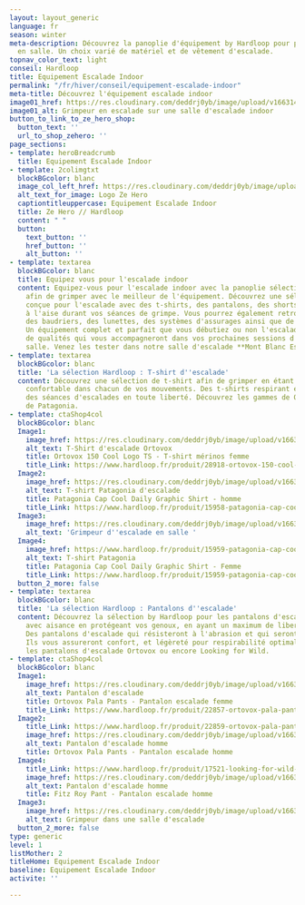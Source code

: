 ```yaml
---
layout: layout_generic
language: fr
season: winter
meta-description: Découvrez la panoplie d'équipement by Hardloop pour pratiquez l'escalade
  en salle. Un choix varié de matériel et de vêtement d'escalade.
topnav_color_text: light
conseil: Hardloop
title: Equipement Escalade Indoor
permalink: "/fr/hiver/conseil/equipement-escalade-indoor"
meta-title: Découvrez l'équipement escalade indoor
image01_href: https://res.cloudinary.com/deddrj0yb/image/upload/v1663140695/website/Hardloop/rahadiansyah-3yusFdVTtQ8-unsplash.jpg
image01_alt: Grimpeur en escalade sur une salle d'escalade indoor
button_to_link_to_ze_hero_shop:
  button_text: ''
  url_to_shop_zehero: ''
page_sections:
- template: heroBreadcrumb
  title: Equipement Escalade Indoor
- template: 2colimgtxt
  blockBGcolor: blanc
  image_col_left_href: https://res.cloudinary.com/deddrj0yb/image/upload/v1640094644/website/logo/Sur%20fond%20clair/logo-ze-hero-horizontal_4_a3dhvk.png
  alt_text_for_image: Logo Ze Hero
  captiontitleuppercase: Equipement Escalade Indoor
  title: Ze Hero // Hardloop
  content: " "
  button:
    text_button: ''
    href_button: ''
    alt_button: ''
- template: textarea
  blockBGcolor: blanc
  title: Equipez vous pour l'escalade indoor
  content: Equipez-vous pour l'escalade indoor avec la panoplie sélectionnez par [**Hardloop**](https://www.hardloop.fr/),
    afin de grimper avec le meilleur de l'équipement. Découvrez une sélection de vêtement
    conçue pour l'escalade avec des t-shirts, des pantalons, des shorts afin d'être
    à l'aise durant vos séances de grimpe. Vous pourrez également retrouver des chaussons,
    des baudriers, des lunettes, des systèmes d'assurages ainsi que de la magnésie.
    Un équipement complet et parfait que vous débutiez ou non l'escalade. Des produits
    de qualités qui vous accompagneront dans vos prochaines sessions d'escalade en
    salle. Venez les tester dans notre salle d'escalade **Mont Blanc Escalade**.
- template: textarea
  blockBGcolor: blanc
  title: 'La sélection Hardloop : T-shirt d''escalade'
  content: Découvrez une sélection de t-shirt afin de grimper en étant à l'aise et
    confortable dans chacun de vos mouvements. Des t-shirts respirant et légers pour
    des séances d'escalades en toute liberté. Découvrez les gammes de Orthovox et
    de Patagonia.
- template: ctaShop4col
  blockBGcolor: blanc
  Image1:
    image_href: https://res.cloudinary.com/deddrj0yb/image/upload/v1663140606/website/Hardloop/ortovox-150-cool-logo-ts-t-shirt-en-laine-merinos-homme.jpg
    alt_text: T-Shirt d'escalade Ortovox
    title: Ortovox 150 Cool Logo TS - T-shirt mérinos femme
    title_Link: https://www.hardloop.fr/produit/28918-ortovox-150-cool-logo-ts-t-shirt-en-laine-merinos-femme?id_product_attribute=365846&amp;utm_source=R%C3%A9servation+aventures&amp;utm_medium=Backlinks&amp;utm_campaign=Ze+Hero
  Image2:
    image_href: https://res.cloudinary.com/deddrj0yb/image/upload/v1663140607/website/Hardloop/patagonia-cap-cool-daily-graphic-shirt-t-shirt-homme.jpg
    alt_text: T-shirt Patagonia d'escalade
    title: Patagonia Cap Cool Daily Graphic Shirt - homme
    title_Link: https://www.hardloop.fr/produit/15958-patagonia-cap-cool-daily-graphic-shirt-t-shirt-homme?id_product_attribute=440586&amp;utm_source=R%C3%A9servation+aventures&amp;utm_medium=Backlinks&amp;utm_campaign=Ze+Hero
  Image3:
    image_href: https://res.cloudinary.com/deddrj0yb/image/upload/v1663140666/website/Hardloop/bastien-plu-Ef_RU9j5a38-unsplash.jpg
    alt_text: 'Grimpeur d''escalade en salle '
  Image4:
    image_href: https://www.hardloop.fr/produit/15959-patagonia-cap-cool-daily-graphic-shirt-t-shirt-femme?utm_source=R%C3%A9servation+aventures&amp%3Butm_medium=Backlinks&amp%3Butm_campaign=Ze+Hero
    alt_text: T-shirt Patagonia
    title: Patagonia Cap Cool Daily Graphic Shirt - Femme
    title_Link: https://www.hardloop.fr/produit/15959-patagonia-cap-cool-daily-graphic-shirt-t-shirt-femme?utm_source=R%C3%A9servation+aventures&amp%3Butm_medium=Backlinks&amp%3Butm_campaign=Ze+Hero
  button_2_more: false
- template: textarea
  blockBGcolor: blanc
  title: 'La sélection Hardloop : Pantalons d''escalade'
  content: Découvrez la sélection by Hardloop pour les pantalons d'escalade. Grimpez
    avec aisance en protégeant vos genoux, en ayant un maximum de liberté de mouvement.
    Des pantalons d'escalade qui résisteront à l'abrasion et qui seront robustes.
    Ils vous assureront confort, et légèreté pour respirabilité optimale. Découvrez
    les pantalons d'escalade Ortovox ou encore Looking for Wild.
- template: ctaShop4col
  blockBGcolor: blanc
  Image1:
    image_href: https://res.cloudinary.com/deddrj0yb/image/upload/v1663147337/website/Hardloop/ortovox-pala-pants-pantalon-escalade-femme.jpg
    alt_text: Pantalon d'escalade
    title: Ortovox Pala Pants - Pantalon escalade femme
    title_Link: https://www.hardloop.fr/produit/22857-ortovox-pala-pants-pantalon-escalade-femme?id_product_attribute=455753
  Image2:
    title_Link: https://www.hardloop.fr/produit/22859-ortovox-pala-pants-pantalon-escalade-homme?id_product_attribute=455760&amp;utm_source=R%C3%A9servation+aventures&amp;utm_medium=Backlinks&amp;utm_campaign=Ze+Hero
    image_href: https://res.cloudinary.com/deddrj0yb/image/upload/v1663147338/website/Hardloop/ortovox-pala-pants-pantalon-escalade-homme.jpg
    alt_text: Pantalon d'escalade homme
    title: Ortovox Pala Pants - Pantalon escalade homme
  Image4:
    title_Link: https://www.hardloop.fr/produit/17521-looking-for-wild-fitz-roy-pant-pantalon-escalade-homme?id_product_attribute=452854&amp;utm_source=R%C3%A9servation+aventures&amp;utm_medium=Backlinks&amp;utm_campaign=Ze+Hero
    image_href: https://res.cloudinary.com/deddrj0yb/image/upload/v1663147338/website/Hardloop/looking-for-wild-fitz-roy-pant-pantalon-escalade-homme.jpg
    alt_text: Pantalon d'escalade homme
    title: Fitz Roy Pant - Pantalon escalade homme
  Image3:
    image_href: https://res.cloudinary.com/deddrj0yb/image/upload/v1663147335/website/Hardloop/bastien-plu-5dEIkO7a1ko-unsplash.jpg
    alt_text: Grimpeur dans une salle d'escalade
  button_2_more: false
type: generic
level: 1
listMother: 2
titleHome: Equipement Escalade Indoor
baseline: Equipement Escalade Indoor
activite: ''

---
```

